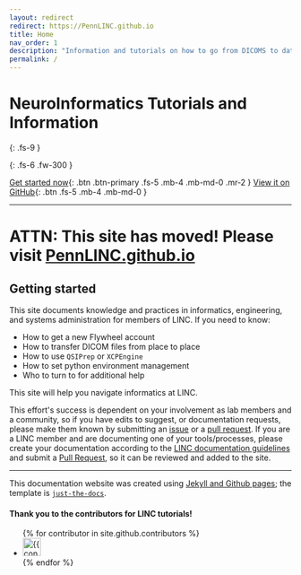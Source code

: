 ```yaml
---
layout: redirect
redirect: https://PennLINC.github.io
title: Home
nav_order: 1
description: "Information and tutorials on how to go from DICOMS to dataframes."
permalink: /
---
```

# NeuroInformatics Tutorials and Information
{: .fs-9 }


{: .fs-6 .fw-300 }

[Get started now](#getting-started){: .btn .btn-primary .fs-5 .mb-4 .mb-md-0 .mr-2 } [View it on GitHub](https://github.com/pennbbl/pennbbl.github.io){: .btn .fs-5 .mb-4 .mb-md-0 }

---

# ATTN: This site has moved! Please visit [PennLINC.github.io](https://PennLINC.github.io/)
## Getting started

This site documents knowledge and practices in informatics, engineering, and systems administration for members of LINC. If you need to know:

- How to get a new Flywheel account
- How to transfer DICOM files from place to place
- How to use `QSIPrep` or `XCPEngine`
- How to set python environment management
- Who to turn to for additional help

This site will help you navigate informatics at LINC.

This effort's success is dependent on your involvement as lab members and a community, so if you have edits to suggest, or documentation requests, please make them known by submitting an [issue](https://github.com/PennBBL/pennbbl.github.io/issues) or a [pull request](https://github.com/PennBBL/pennbbl.github.io/pulls). If you are a LINC member and are documenting one of your tools/processes, please create your documentation according to the [LINC documentation guidelines](docs/Contributing/contributing) and submit a [Pull Request](https://github.com/PennBBL/pennbbl.github.io/pulls), so it can be reviewed and added to the site.

---

This documentation website was created using [Jekyll and Github pages](https://help.github.com/en/github/working-with-github-pages/setting-up-a-github-pages-site-with-jekyll); the template is [`just-the-docs`](https://pmarsceill.github.io/just-the-docs/).

#### Thank you to the contributors for LINC tutorials!

<ul class="list-style-none">
{% for contributor in site.github.contributors %}
  <li class="d-inline-block mr-1">
     <a href="{{ contributor.html_url }}"><img src="{{ contributor.avatar_url }}" width="32" height="32" alt="{{ contributor.login }}"/></a>
  </li>
{% endfor %}
</ul>
